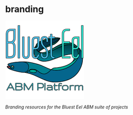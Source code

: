 # branding

[![Project Logo][logo]][logo-large]

*Branding resources for the Bluest Eel ABM suite of projects*

<!-- Named page links below: /-->

[logo]: https://raw.githubusercontent.com/bluest-eel/branding/master/logo/Logo-v1-x250.png
[logo-large]: https://raw.githubusercontent.com/bluest-eel/branding/master/logo/Logo-v1.png
